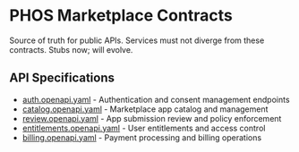 # PHOS Marketplace Contracts

Source of truth for public APIs. Services must not diverge from these contracts. Stubs now; will evolve.

## API Specifications

- [auth.openapi.yaml](./auth.openapi.yaml) - Authentication and consent management endpoints
- [catalog.openapi.yaml](./catalog.openapi.yaml) - Marketplace app catalog and management
- [review.openapi.yaml](./review.openapi.yaml) - App submission review and policy enforcement
- [entitlements.openapi.yaml](./entitlements.openapi.yaml) - User entitlements and access control
- [billing.openapi.yaml](./billing.openapi.yaml) - Payment processing and billing operations
